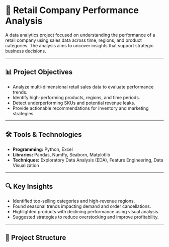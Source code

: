 
# 🛒 Retail Company Performance Analysis

A data analytics project focused on understanding the performance of a retail company using sales data across time, regions, and product categories. The analysis aims to uncover insights that support strategic business decisions.

---

## 📊 Project Objectives

- Analyze multi-dimensional retail sales data to evaluate performance trends.
- Identify high-performing products, regions, and time periods.
- Detect underperforming SKUs and potential revenue leaks.
- Provide actionable recommendations for inventory and marketing strategies.

---

## 🛠️ Tools & Technologies

- **Programming:** Python, Excel
- **Libraries:** Pandas, NumPy, Seaborn, Matplotlib
- **Techniques:** Exploratory Data Analysis (EDA), Feature Engineering, Data Visualization

---

## 🔍 Key Insights

- Identified top-selling categories and high-revenue regions.
- Found seasonal trends impacting demand and order cancellations.
- Highlighted products with declining performance using visual analysis.
- Suggested strategies to reduce overstocking and improve profitability.

---

## 📁 Project Structure

